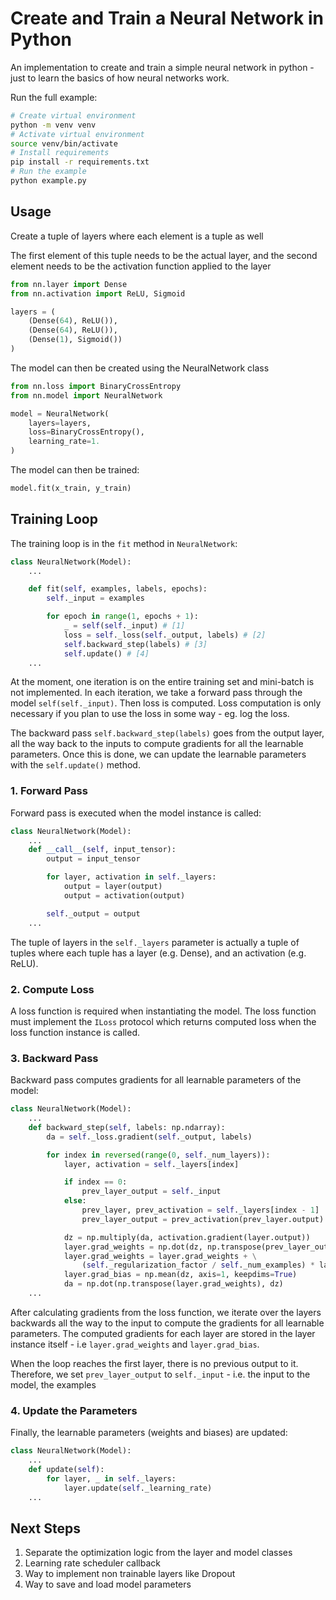 # Create and Train a Neural Network in Python

An implementation to create and train a simple neural network in python - just to learn the basics of how neural networks work.

Run the full example:

```bash
# Create virtual environment
python -m venv venv
# Activate virtual environment
source venv/bin/activate
# Install requirements
pip install -r requirements.txt
# Run the example
python example.py
```

## Usage

Create a tuple of layers where each element is a tuple as well

The first element of this tuple needs to be the actual layer, and the second element needs to be the activation function applied to the layer

```python
from nn.layer import Dense
from nn.activation import ReLU, Sigmoid

layers = (
    (Dense(64), ReLU()),
    (Dense(64), ReLU()),
    (Dense(1), Sigmoid())
)
```

The model can then be created using the NeuralNetwork class

```python
from nn.loss import BinaryCrossEntropy
from nn.model import NeuralNetwork

model = NeuralNetwork(
    layers=layers,
    loss=BinaryCrossEntropy(),
    learning_rate=1.
)
```

The model can then be trained:

```python
model.fit(x_train, y_train)
```

## Training Loop

The training loop is in the `fit` method in `NeuralNetwork`:

```python
class NeuralNetwork(Model):
    ...

    def fit(self, examples, labels, epochs):
        self._input = examples

        for epoch in range(1, epochs + 1):
            _ = self(self._input) # [1]
            loss = self._loss(self._output, labels) # [2]
            self.backward_step(labels) # [3]
            self.update() # [4]
    ...
```

At the moment, one iteration is on the entire training set and mini-batch is not implemented.
In each iteration, we take a forward pass through the model `self(self._input)`.
Then loss is computed. Loss computation is only necessary if you plan to use the loss in some way - eg. log the loss.

The backward pass `self.backward_step(labels)` goes from the output layer, all the way
back to the inputs to compute gradients for all the learnable parameters. Once this is done,
we can update the learnable parameters with the `self.update()` method.

### 1. Forward Pass

Forward pass is executed when the model instance is called:

```python
class NeuralNetwork(Model):
    ...
    def __call__(self, input_tensor):
        output = input_tensor

        for layer, activation in self._layers:
            output = layer(output)
            output = activation(output)

        self._output = output
    ...
```

The tuple of layers in the `self._layers` parameter is actually a tuple of tuples where
each tuple has a layer (e.g. Dense), and an activation (e.g. ReLU).

### 2. Compute Loss

A loss function is required when instantiating the model. The loss function must implement the `ILoss` protocol
which returns computed loss when the loss function instance is called.

### 3. Backward Pass

Backward pass computes gradients for all learnable parameters of the model:

```python
class NeuralNetwork(Model):
    ...
    def backward_step(self, labels: np.ndarray):
        da = self._loss.gradient(self._output, labels)

        for index in reversed(range(0, self._num_layers)):
            layer, activation = self._layers[index]

            if index == 0:
                prev_layer_output = self._input
            else:
                prev_layer, prev_activation = self._layers[index - 1]
                prev_layer_output = prev_activation(prev_layer.output)

            dz = np.multiply(da, activation.gradient(layer.output))
            layer.grad_weights = np.dot(dz, np.transpose(prev_layer_output)) / self._num_examples
            layer.grad_weights = layer.grad_weights + \
                (self._regularization_factor / self._num_examples) * layer.weights
            layer.grad_bias = np.mean(dz, axis=1, keepdims=True)
            da = np.dot(np.transpose(layer.grad_weights), dz)
    ...
```

After calculating gradients from the loss function, we iterate over the layers
backwards all the way to the input to compute the gradients for all learnable parameters.
The computed gradients for each layer are stored in the layer instance itself - i.e
`layer.grad_weights` and `layer.grad_bias`.

When the loop reaches the first layer, there is no previous output to it. Therefore, we set
`prev_layer_output` to `self._input` - i.e. the input to the model, the examples

### 4. Update the Parameters

Finally, the learnable parameters (weights and biases) are updated:

```python
class NeuralNetwork(Model):
    ...
    def update(self):
        for layer, _ in self._layers:
            layer.update(self._learning_rate)
    ...
```

## Next Steps

1. Separate the optimization logic from the layer and model classes
2. Learning rate scheduler callback
3. Way to implement non trainable layers like Dropout
4. Way to save and load model parameters
